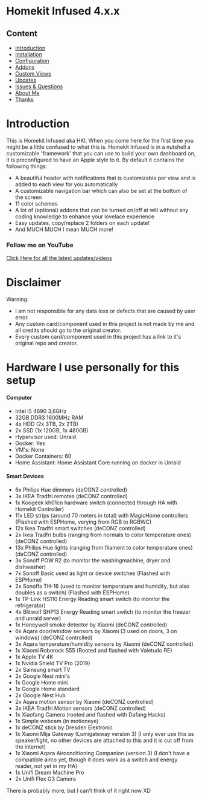 # Homekit Infused 4.x.x

## Content
- [Introduction](index.md)
- [Installation](installation.md)
- [Configuration](configuration.md)
- [Addons](addons.md)
- [Custom Views](custom_views.md)
- [Updates](updates.md)
- [Issues & Questions](issues.md)
- [About Me](about.md)
- [Thanks](thanks.md)

# Introduction 
This is Homekit Infused aka HKI. When you come here for the first time you might be a little confused to what this is. 
Homekit Infused is in a nutshell a customizable 'framework' that you can use to build your own dashboard on, it is preconfigured to have an Apple style to it.
By default it contains the following things:
- A beautiful header with notifications that is customizable per view and is added to each view for you automatically
- A customizable navigation bar which can also be set at the bottom of the screen 
- 11 color schemes
- A lot of (optional) addons that can be turned on/off at will without any coding knowledge to enhance your lovelace experience
- Easy updates, copy/replace 2 folders on each update!
- And MUCH MUCH I mean MUCH more!

### Follow me on YouTube
[Click Here for all the latest updates/videos](https://www.youtube.com/channel/UCYfcLj3IuQ-1mrnqgCk8f0w)

# Disclaimer
Warning:
- I am not responsible for any data loss or defects that are caused by user error.
- Any custom card/component used in this project is not made by me and all credits should go to the original creator.
- Every custom card/component used in this project has a link to it's original repo and creator.

# Hardware I use personally for this setup
#### Computer

- Intel i5 4690 3,6GHz
- 32GB DDR3 1600MHz RAM
- 4x HDD (2x 3TB, 2x 2TB)
- 2x SSD (1x 120GB, 1x 480GB)
- Hypervisor used: Unraid
- Docker: Yes
- VM's: None
- Docker Containers: 60
- Home Assistant: Home Assistant Core running on docker in Unraid

#### Smart Devices
- 6x Philips Hue dimmers (deCONZ controlled)
- 3x IKEA Tradfri remotes (deCONZ controlled)
- 1x Koogeek kh01cn hardware switch (connected through HA with Homekit Controller)
- 11x LED strips (around 70 meters in total) with MagicHome controllers (Flashed with ESPHome, varying from RGB to RGBWC)
- 12x Ikea Tradfri smart switches  (deCONZ controlled)
- 2x Ikea Tradfri bulbs (ranging from normals to color temperature ones)  (deCONZ controlled)
- 13x Philips Hue lights (ranging from filament to color temperature ones)  (deCONZ controlled)
- 3x Sonoff POW R2 (to monitor the washingmachine, dryer and dishwasher)
- 7x Sonoff Basic used as light or device switches (Flashed with ESPHome)
- 2x Sonoffs TH-16 (used to monitor temperature and humidity, but also doubles as a switch)  (Flashed with ESPHome)
- 1x TP-Link HS110 Energy Reading smart switch (to monitor the refrigerator)
- 4x Blitwolf SHP13 Energy Reading smart switch (to monitor the freezer and unraid server)
- 1x Honeywell smoke detector by Xiaomi  (deCONZ controlled)
- 6x Aqara door/window sensors by Xiaomi (3 used on doors, 3 on windows)  (deCONZ controlled)
- 3x Aqara temperature/humidity sensors by Xiaomi  (deCONZ controlled)
- 1x Xiaomi Roborock S55 (Rooted and flashed with Valetudo RE)
- 1x Apple TV 4K
- 1x Nvidia Shield TV Pro (2019)
- 2x Samsung smart TV
- 2x Google Nest mini's
- 1x Google Home mini
- 1x Google Home standard
- 2x Google Nest Hub
- 2x Aqara motion sensor by Xiaomi (deCONZ controlled)
- 3x IKEA Tradfri Motion sensors (deCONZ controlled)
- 1x Xiaofang Camera (rooted and flashed with Dafang Hacks)
- 1x Simple webcam (in motioneye)
- 1x deCONZ stick by Dresden Elektronic
- 1x Xiaomi Mija Gateway (Lumigateway version 3) (I only ever use this as speaker/light, no other devices are attached to this and it is cut off from the internet)
- 1x Xiaomi Aqara Airconditioning Companion (version 3) (I don't have a compatible airco yet, though it does work as a switch and energy reader, not yet in my HA)
- 1x Unifi Dream Machine Pro
- 2x Unifi Flex G3 Camera

There is probably more, but I can't think of it right now XD  
